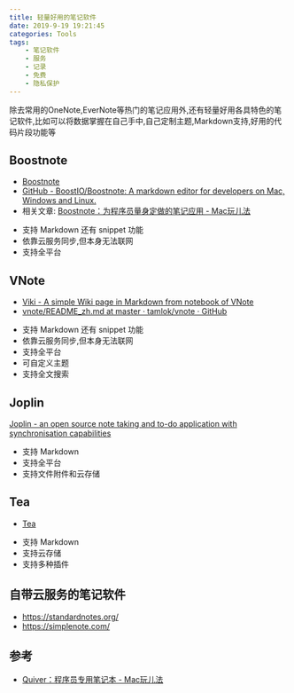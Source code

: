 ```yaml
---
title: 轻量好用的笔记软件
date: 2019-9-19 19:21:45
categories: Tools
tags:
    - 笔记软件
    - 服务
    - 记录
    - 免费
    - 隐私保护
---
```


除去常用的OneNote,EverNote等热门的笔记应用外,还有轻量好用各具特色的笔记软件,比如可以将数据掌握在自己手中,自己定制主题,Markdown支持,好用的代码片段功能等

<!--more-->

## Boostnote
- [Boostnote](https://boostnote.io/cn/)
- [GitHub - BoostIO/Boostnote: A markdown editor for developers on Mac, Windows and Linux.](https://github.com/BoostIO/Boostnote)
- 相关文章: [Boostnote：为程序员量身定做的笔记应用 - Mac玩儿法](https://www.waerfa.com/boostnote-review)

* 支持 Markdown 还有 snippet 功能
* 依靠云服务同步,但本身无法联网
* 支持全平台


## VNote
- [Viki - A simple Wiki page in Markdown from notebook of VNote](https://tamlok.github.io/vnote/zh_cn/#!index.md)
- [vnote/README_zh.md at master · tamlok/vnote · GitHub](https://github.com/tamlok/vnote/blob/master/README_zh.md)

* 支持 Markdown 还有 snippet 功能
* 依靠云服务同步,但本身无法联网
* 支持全平台
* 可自定义主题
* 支持全文搜索
  
## Joplin

[Joplin - an open source note taking and to-do application with synchronisation capabilities](https://joplin.cozic.net/)

* 支持 Markdown
* 支持全平台
* 支持文件附件和云存储

## Tea

- [Tea](https://haocha.co/#hero)

* 支持 Markdown
* 支持云存储
* 支持多种插件

## 自带云服务的笔记软件

- https://standardnotes.org/
- https://simplenote.com/


## 参考

- [Quiver：程序员专用笔记本 - Mac玩儿法](https://www.waerfa.com/quiver-review)